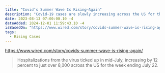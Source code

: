 ```yaml
---
title: "Covid’s Summer Wave Is Rising—Again"
description: "Covid-19 cases are slowly increasing across the US for the fourth summer in a row."
date: 2023-08-13 07:00:00.10 -4
dateAdded: 2024-12-01 11:59:43.10 -4
isBasedOn: "https://www.wired.com/story/covids-summer-wave-is-rising-again/"
tags:
  - Rising Cases
---
```


https://www.wired.com/story/covids-summer-wave-is-rising-again/

> Hospitalizations from the virus ticked up in mid-July, increasing by 12 percent to just over 8,000 across the US for the week ending July 22.
